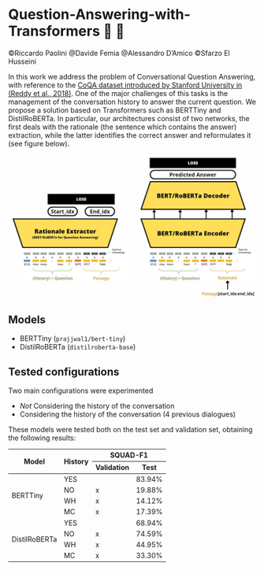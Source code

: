 # Question-Answering-with-Transformers :crystal_ball: :green_book:
©Riccardo Paolini @Davide Femia @Alessandro D’Amico ©Sfarzo El Husseini

In this work we address the problem of Conversational Question Answering, with reference to the [CoQA dataset introduced by Stanford University in (Reddy et al., 2018)](https://stanfordnlp.github.io/coqa/). One of the major challenges of this tasks is the management of the conversation history to answer the current question. 
We propose a solution based on Transformers such as BERTTiny and DistilRoBERTa.
In particular, our architectures consist of two networks, the first deals with the rationale (the sentence which contains the answer) extraction, while the latter identifies the correct answer and reformulates it (see figure below).

![](./img/span_encoderdecoder.jfif "span extractor + encoder/decoder")


## Models
- BERTTiny (``prajjwal1/bert-tiny``)
- DistilRoBERTa (```distilroberta-base```)

## Tested configurations
Two main configurations were experimented

- *Not* Considering the history of the conversation    
- Considering the history of the conversation (4 previous dialogues)

These models were tested both on the test set and validation set, obtaining the following results:


<table class="tg">
<thead>
  <tr>
    <th class="tg-cly1" rowspan="2">Model</th>
    <th class="tg-cly1" rowspan="2">History</th>
    <th class="tg-cly1" colspan="2">SQUAD-F1</th>
  </tr>
  <tr>
    <th class="tg-cly1">Validation</th>
    <th class="tg-cly1">Test</th>
  </tr>
</thead>
<tbody>
  <tr>
    <td class="tg-cly1" rowspan="4">BERTTiny</td>
    <td class="tg-cly1">YES</td>
    <td class="tg-cly1"></td>
    <td class="tg-cly1">83.94%</td>
  </tr>
  <tr>
    <td class="tg-cly1">NO</td>
    <td class="tg-cly1">x</td>
    <td class="tg-cly1">19.88%</td>
  </tr>
  <tr>
    <td class="tg-cly1">WH</td>
    <td class="tg-cly1">x</td>
    <td class="tg-cly1">14.12%</td>
  </tr>
  <tr>
    <td class="tg-cly1">MC</td>
    <td class="tg-cly1">x</td>
    <td class="tg-cly1">17.39%</td>
  </tr>
  <tr>
    <td class="tg-cly1" rowspan="4">DistilRoBERTa</td>
    <td class="tg-cly1">YES</td>
    <td class="tg-cly1"></td>
    <td class="tg-cly1">68.94%</td>
  </tr>
  <tr>
    <td class="tg-cly1">NO</td>
    <td class="tg-cly1">x</td>
    <td class="tg-cly1">74.59%</td>
  </tr>
    <tr>
    <td class="tg-cly1">WH</td>
    <td class="tg-cly1">x</td>
    <td class="tg-cly1">44.95%</td>
  </tr>
  <tr>
    <td class="tg-cly1">MC</td>
    <td class="tg-cly1">x</td>
    <td class="tg-cly1">33.30%</td>
  </tr>
</tbody>
</table>
